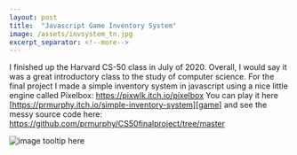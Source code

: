 ```yaml
---
layout: post
title:  "Javascript Game Inventory System"
image: /assets/invsystem_tn.jpg
excerpt_separator: <!--more-->
---
```


I finished up the Harvard CS-50 class in July of 2020. Overall, I would say it was a great introductory class to the study of computer science. For the final project 
I made a simple inventory system in javascript using a nice little engine called Pixelbox: https://pixwlk.itch.io/pixelbox
You can play it here [https://prmurphy.itch.io/simple-inventory-system][game]
and see the messy source code here: https://github.com/prmurphy/CS50finalproject/tree/master
<!--more-->

![image tooltip here](/assets/invsystem.PNG)

[game]: https://prmurphy.itch.io/simple-inventory-system
